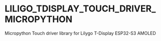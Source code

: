 # LILIGO_TDISPLAY_TOUCH_DRIVER_MICROPYTHON
Micropython Touch driver library for Lilygo T-Display ESP32-S3 AMOLED
